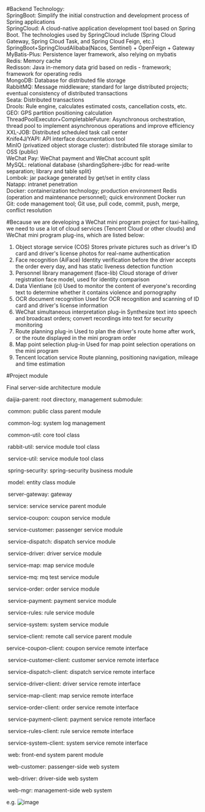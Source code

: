 #Backend Technology:    
SpringBoot: Simplify the initial construction and development process of Spring applications  
SpringCloud: A cloud-native application development tool based on Spring Boot. The technologies used by SpringCloud include (Spring Cloud Gateway, Spring Cloud Task, and Spring Cloud Feign, etc.)  
SpringBoot+SpringCloudAlibaba(Nacos, Sentinel) + OpenFeign + Gateway  
MyBatis-Plus: Persistence layer framework, also relying on mybatis  
Redis: Memory cache  
Redisson: Java in-memory data grid based on redis - framework; framework for operating redis  
MongoDB: Database for distributed file storage  
RabbitMQ: Message middleware; standard for large distributed projects; eventual consistency of distributed transactions  
Seata: Distributed transactions  
Drools: Rule engine, calculates estimated costs, cancellation costs, etc.  
GEO: GPS partition positioning calculation  
ThreadPoolExecutor+CompletableFuture: Asynchronous orchestration, thread pool to implement asynchronous operations and improve efficiency  
XXL-JOB: Distributed scheduled task call center  
Knife4J/YAPI: API interface documentation tool  
MinIO (privatized object storage cluster): distributed file storage similar to OSS (public)  
WeChat Pay: WeChat payment and WeChat account split  
MySQL: relational database {shardingSphere-jdbc for read-write separation; library and table split}  
Lombok: jar package generated by get/set in entity class  
Natapp: intranet penetration  
Docker: containerization technology; production environment Redis (operation and maintenance personnel); quick environment Docker run  
Git: code management tool; Git use, pull code, commit, push, merge, conflict resolution  

#Because we are developing a WeChat mini program project for taxi-hailing, we need to use a lot of cloud services (Tencent Cloud or other clouds) and WeChat mini program plug-ins, which are listed below:
1. Object storage service (COS) Stores private pictures such as driver's ID card and driver's license photos for real-name authentication
2. Face recognition (AiFace) Identity verification before the driver accepts the order every day, and has static liveness detection function
3. Personnel library management (face-lib) Cloud storage of driver registration face model, used for identity comparison
4. Data Vientiane (ci) Used to monitor the content of everyone's recording text to determine whether it contains violence and pornography
5. OCR document recognition Used for OCR recognition and scanning of ID card and driver's license information
6. WeChat simultaneous interpretation plug-in Synthesize text into speech and broadcast orders; convert recordings into text for security monitoring
7. Route planning plug-in Used to plan the driver's route home after work, or the route displayed in the mini program order
8. Map point selection plug-in Used for map point selection operations on the mini program
9. Tencent location service Route planning, positioning navigation, mileage and time estimation

#Project module

Final server-side architecture module

daijia-parent: root directory, management submodule:

​ common: public class parent module

​ common-log: system log management

​ common-util: core tool class

​ rabbit-util: service module tool class

​ service-util: service module tool class

​ spring-security: spring-security business module

​ model: entity class module

​ server-gateway: gateway

​ service: service service parent module

​ service-coupon: coupon service module

​ service-customer: passenger service module

​ service-dispatch: dispatch service module

​ service-driver: driver service module

​ service-map: map service module

​ service-mq: mq test service module

​ service-order: order service module

​ service-payment: payment service module

​ service-rules: rule service module

​ service-system: system service module

​ service-client: remote call service parent module

​service-coupon-client: coupon service remote interface

​ service-customer-client: customer service remote interface

​ service-dispatch-client: dispatch service remote interface

​ service-driver-client: driver service remote interface

​ service-map-client: map service remote interface

​ service-order-client: order service remote interface

​ service-payment-client: payment service remote interface

​ service-rules-client: rule service remote interface

​ service-system-client: system service remote interface

​ web: front-end system parent module

​ web-customer: passenger-side web system

​ web-driver: driver-side web system

​ web-mgr: management-side web system

e.g.
![image](https://github.com/user-attachments/assets/fc482d0b-aad2-4d12-902c-61c5e438f388)
